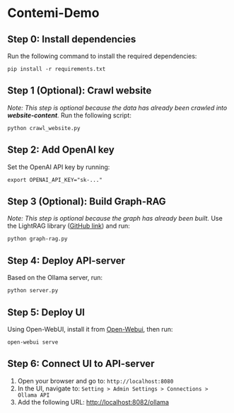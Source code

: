 # Contemi-Demo

## Step 0: Install dependencies
Run the following command to install the required dependencies:
```
pip install -r requirements.txt
```

## Step 1 (Optional): Crawl website
*Note: This step is optional because the data has already been crawled into **website-content**.*
Run the following script:
```
python crawl_website.py
```

## Step 2: Add OpenAI key
Set the OpenAI API key by running:
```
export OPENAI_API_KEY="sk-..."
```

## Step 3 (Optional): Build Graph-RAG
*Note: This step is optional because the graph has already been built.*
Use the LightRAG library ([GitHub link](https://github.com/HKUDS/LightRAG)) and run:
```
python graph-rag.py
```

## Step 4: Deploy API-server
Based on the Ollama server, run:
```
python server.py
```

## Step 5: Deploy UI
Using Open-WebUI, install it from [Open-Webui](https://github.com/open-webui/open-webui), then run:
```
open-webui serve
```

## Step 6: Connect UI to API-server
1. Open your browser and go to: `http://localhost:8080`
2. In the UI, navigate to: `Setting > Admin Settings > Connections > Ollama API`
3. Add the following URL: [http://localhost:8082/ollama](http://localhost:8082/ollama)
